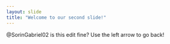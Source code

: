```yaml
---
layout: slide
title: "Welcome to our second slide!"
---
```

@SorinGabriel02 is this edit fine?
Use the left arrow to go back!
